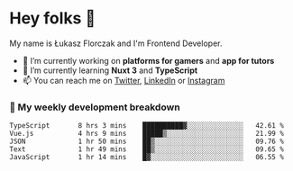 # Hey folks 👋

My name is Łukasz Florczak and I'm Frontend Developer. 

- 🔭 I’m currently working on **platforms for gamers** and **app for tutors**
- 🌱 I’m currently learning **Nuxt 3** and **TypeScript**
- 📫 You can reach me on [Twitter](https://twitter.com/lukaszflorczak), [LinkedIn](https://pl.linkedin.com/in/lukasz-florczak) or [Instagram](https://instagram.com/lukaszflorczak)


### 🧮 My weekly development breakdown

<!--START_SECTION:waka-->

```text
TypeScript       8 hrs 3 mins    ██████████▓░░░░░░░░░░░░░░   42.61 %
Vue.js           4 hrs 9 mins    █████▒░░░░░░░░░░░░░░░░░░░   21.99 %
JSON             1 hr 50 mins    ██▒░░░░░░░░░░░░░░░░░░░░░░   09.76 %
Text             1 hr 49 mins    ██▒░░░░░░░░░░░░░░░░░░░░░░   09.65 %
JavaScript       1 hr 14 mins    █▓░░░░░░░░░░░░░░░░░░░░░░░   06.55 %
```

<!--END_SECTION:waka-->

<!--
**lukaszflorczak/lukaszflorczak** is a ✨ _special_ ✨ repository because its `README.md` (this file) appears on your GitHub profile.

Here are some ideas to get you started:

- 🔭 I’m currently working on ...
- 🌱 I’m currently learning ...
- 👯 I’m looking to collaborate on ...
- 🤔 I’m looking for help with ...
- 💬 Ask me about ...
- 📫 How to reach me: ...
- 😄 Pronouns: ...
- ⚡ Fun fact: ...
-->
